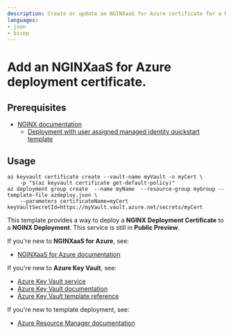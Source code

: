 ```yaml
---
description: Create or update an NGINXaaS for Azure certificate for a NGINX deployment using an existing certificate in an Azure Key Vault.
languages:
- json
- bicep
---
```


# Add an NGINXaaS for Azure deployment certificate.

## Prerequisites
- [NGINX documentation](https://docs.nginx.com/nginxaas/azure/management/ssl-tls-certificates/)
    - [Deployment with user assigned managed identity quickstart template](../../deployments/with-userassigned-identity/README.md)
    
## Usage
```
az keyvault certificate create --vault-name myVault -n myCert \
    -p "$(az keyvault certificate get-default-policy)"
az deployment group create  --name myName  --resource-group myGroup --template-file azdeploy.json \
    --parameters certificateName=myCert keyVaultSecretId=https://myVault.vault.azure.net/secrets/myCert
```

This template provides a way to deploy a **NGINX Deployment Certificate** to a **NGINX Deployment**. This service is still in **Public Preview**.

If you're new to **NGINXaaS for Azure**, see:

- [NGINXaaS for Azure documentation](https://docs.nginx.com/nginxaas/azure/)


If you're new to **Azure Key Vault**, see:

- [Azure Key Vault service](https://azure.microsoft.com/services/key-vault/)
- [Azure Key Vault documentation](https://docs.microsoft.com/azure/key-vault/)
- [Azure Key Vault template reference](https://docs.microsoft.com/azure/templates/microsoft.keyvault/allversions)


If you're new to template deployment, see:

- [Azure Resource Manager documentation](https://docs.microsoft.com/azure/azure-resource-manager/)
